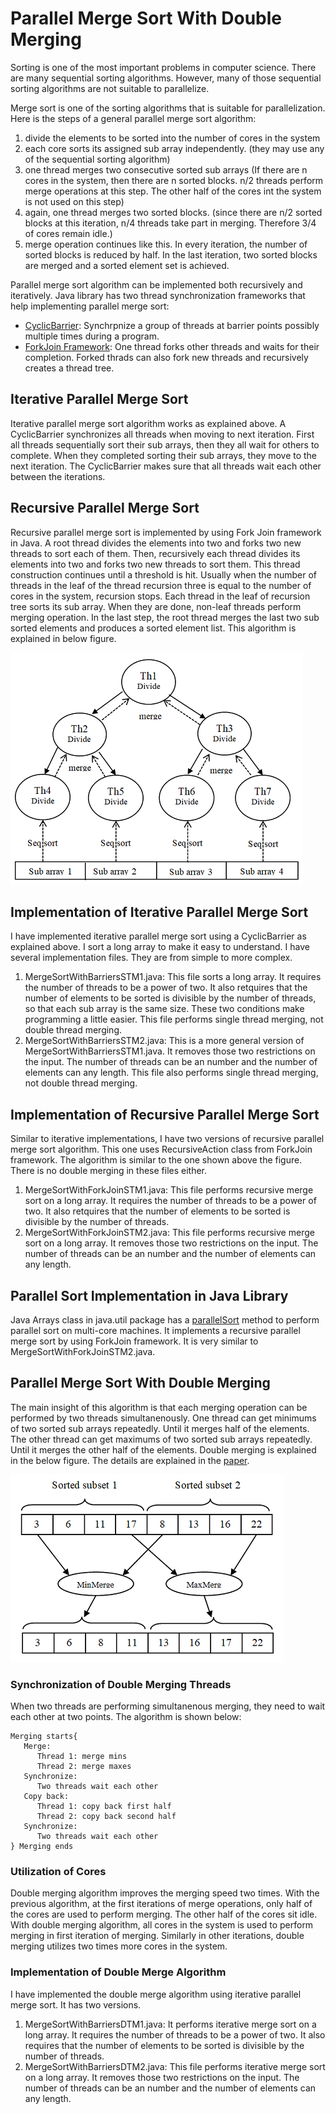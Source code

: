# Parallel Merge Sort With Double Merging

Sorting is one of the most important problems in computer science. There are many sequential sorting algorithms. However, many of those sequential sorting algorithms are not suitable to parallelize. 

Merge sort is one of the sorting algorithms that is suitable for parallelization. Here is the steps of a general parallel merge sort algorithm: 
1. divide the elements to be sorted into the number of cores in the system
1. each core sorts its assigned sub array independently. (they may use any of the sequential sorting algorithm)
1. one thread merges two consecutive sorted sub arrays (If there are n cores in the system, then there are n sorted blocks. n/2 threads perform merge operations at this step. The other half of the cores int the system is not used on this step)
1. again, one thread merges two sorted blocks. (since there are n/2 sorted blocks at this iteration, n/4 threads take part in merging. Therefore 3/4 of cores remain idle.)
1. merge operation continues like this. In every iteration, the number of sorted blocks is reduced by half. In the last iteration, two sorted blocks are merged and a sorted element set is achieved. 

Parallel merge sort algorithm can be implemented both recursively and iteratively. Java library has two thread synchronization frameworks that help implementing parallel merge sort: 
* [CyclicBarrier](https://docs.oracle.com/javase/8/docs/api/java/util/concurrent/CyclicBarrier.html): Synchrpnize a group of threads at barrier points possibly multiple times during a program. 
* [ForkJoin Framework](https://docs.oracle.com/javase/8/docs/api/java/util/concurrent/ForkJoinTask.html): One thread forks other threads and waits for their completion. Forked thrads can also fork new threads and recursively creates a thread tree. 

## Iterative Parallel Merge Sort
Iterative parallel merge sort algorithm works as explained above. A CyclicBarrier synchronizes all threads when moving to next iteration. First all threads sequentially sort their sub arrays, then they all wait for others to complete. When they completed sorting their sub arrays, they move to the next iteration. The CyclicBarrier makes sure that all threads wait each other between the iterations. 

## Recursive Parallel Merge Sort
Recursive parallel merge sort is implemented by using Fork Join framework in Java. A root thread divides the elements into two and forks two new threads to sort each of them. Then, recursively each thread divides its elements into two and forks two new threads to sort them. This thread construction continues until a threshold is hit. Usually when the number of threads in the leaf of the thread recursion three is equal to the number of cores in the system, recursion stops. Each thread in the leaf of recursion tree sorts its sub array. When they are done, non-leaf threads perform merging operation. In the last step, the root thread merges the last two sub sorted elements and produces a sorted element list. This algorithm is explained in below figure. 

![Recursive Parallel Merge Sort Algorithm](/docs/recursive-pms-3.png)

## Implementation of Iterative Parallel Merge Sort
I have implemented iterative parallel merge sort using a CyclicBarrier as explained above. I sort a long array to make it easy to understand. 
I have several implementation files. They are from simple to more complex. 
1. MergeSortWithBarriersSTM1.java: This file sorts a long array. It requires the number of threads to be a power of two. It also retquires that the number of elements to be sorted is divisible by the number of threads, so that each sub array is the same size. These two conditions make programming a little easier. This file performs single thread merging, not double thread merging. 
1. MergeSortWithBarriersSTM2.java: This is a more general version of MergeSortWithBarriersSTM1.java. It removes those two restrictions on the input. The number of threads can be an number and the number of elements can any length. This file also performs single thread merging, not double thread merging. 

## Implementation of Recursive Parallel Merge Sort
Similar to iterative implementations, I have two versions of recursive parallel merge sort algorithm. This one uses RecursiveAction class from ForkJoin framework. The algorithm is similar to the one shown above the figure. There is no double merging in these files either. 
1. MergeSortWithForkJoinSTM1.java: This file performs recursive merge sort on a long array. It requires the number of threads to be a power of two. It also retquires that the number of elements to be sorted is divisible by the number of threads. 
1. MergeSortWithForkJoinSTM2.java: This file performs recursive merge sort on a long array. It removes those two restrictions on the input. The number of threads can be an number and the number of elements can any length.

## Parallel Sort Implementation in Java Library
Java Arrays class in java.util package has a [parallelSort](https://docs.oracle.com/javase/8/docs/api/java/util/Arrays.html#parallelSort-long:A-) method to perform parallel sort on multi-core machines. It implements a recursive parallel merge sort by using ForkJoin framework. It is very similar to MergeSortWithForkJoinSTM2.java. 

## Parallel Merge Sort With Double Merging
The main insight of this algorithm is that each merging operation can be performed by two threads simultanenously. One thread can get minimums of two sorted sub arrays repeatedly. Until it merges half of the elements. The other thread can get maximums of two sorted sub arrays repeatedly. Until it merges the other half of the elements. Double merging is explained in the below figure. The details are explained in the [paper](http://ieeexplore.ieee.org/document/7036012/). 

![Double Merging Algorithm](/docs/double-merge-2.png)

### Synchronization of Double Merging Threads
When two threads are performing simultanenous merging, they need to wait each other at two points. The algorithm is shown below: 
```
Merging starts{
   Merge: 
      Thread 1: merge mins
      Thread 2: merge maxes
   Synchronize: 
      Two threads wait each other
   Copy back:
      Thread 1: copy back first half
      Thread 2: copy back second half
   Synchronize: 
      Two threads wait each other
} Merging ends
```

### Utilization of Cores
Double merging algorithm improves the merging speed two times. With the previous algorithm, at the first iterations of merge operations, only half of the cores are used to perform merging. The other half of the cores sit idle. With double merging algorithm, all cores in the system is used to perform merging in first iteration of merging. Similarly in other iterations, double merging utilizes two times more cores in the system. 

### Implementation of Double Merge Algorithm
I have implemented the double merge algorithm using iterative parallel merge sort. It has two versions. 
1. MergeSortWithBarriersDTM1.java: It performs iterative merge sort on a long array. It requires the number of threads to be a power of two. It also requires that the number of elements to be sorted is divisible by the number of threads. 
1. MergeSortWithBarriersDTM2.java: This file performs iterative merge sort on a long array. It removes those two restrictions on the input. The number of threads can be an number and the number of elements can any length.

